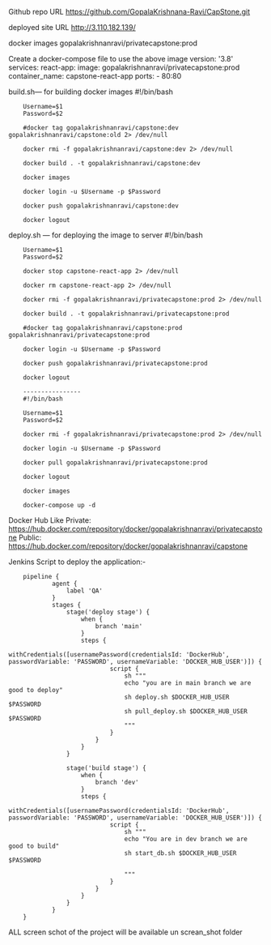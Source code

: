 Github repo URL
     https://github.com/GopalaKrishnana-Ravi/CapStone.git

deployed site URL
     http://3.110.182.139/

docker images
     gopalakrishnanravi/privatecapstone:prod

Create a docker-compose file to use the above image
		version: '3.8'
		services:
			react-app:
				image: gopalakrishnanravi/privatecapstone:prod
				container_name: capstone-react-app
				ports:
				  - 80:80
				  
build.sh— for building docker images
		#!/bin/bash

		Username=$1
		Password=$2

		#docker tag gopalakrishnanravi/capstone:dev gopalakrishnanravi/capstone:old 2> /dev/null

		docker rmi -f gopalakrishnanravi/capstone:dev 2> /dev/null

		docker build . -t gopalakrishnanravi/capstone:dev

		docker images

		docker login -u $Username -p $Password

		docker push gopalakrishnanravi/capstone:dev

		docker logout



deploy.sh — for deploying the image to server
		#!/bin/bash

		Username=$1
		Password=$2

		docker stop capstone-react-app 2> /dev/null

		docker rm capstone-react-app 2> /dev/null

		docker rmi -f gopalakrishnanravi/privatecapstone:prod 2> /dev/null

		docker build . -t gopalakrishnanravi/privatecapstone:prod

		#docker tag gopalakrishnanravi/capstone:prod gopalakrishnanravi/privatecapstone:prod

		docker login -u $Username -p $Password

		docker push gopalakrishnanravi/privatecapstone:prod

		docker logout 
		
		----------------
		#!/bin/bash

		Username=$1
		Password=$2

		docker rmi -f gopalakrishnanravi/privatecapstone:prod 2> /dev/null

		docker login -u $Username -p $Password

		docker pull gopalakrishnanravi/privatecapstone:prod

		docker logout 

		docker images

		docker-compose up -d
			

Docker Hub Like
  Private: https://hub.docker.com/repository/docker/gopalakrishnanravi/privatecapstone
  Public: https://hub.docker.com/repository/docker/gopalakrishnanravi/capstone
   
Jenkins Script to deploy the application:-


		pipeline {
				agent {
				    label 'QA'
				}
				stages {        
				    stage('deploy stage') {
				        when {
				            branch 'main'
				        }
				        steps {
				            withCredentials([usernamePassword(credentialsId: 'DockerHub', passwordVariable: 'PASSWORD', usernameVariable: 'DOCKER_HUB_USER')]) {
				                script {
				                    sh """
				                    echo "you are in main branch we are good to deploy"
				                    sh deploy.sh $DOCKER_HUB_USER $PASSWORD
				                    sh pull_deploy.sh $DOCKER_HUB_USER $PASSWORD
				                    """
				                }
				            }
				        }
				    }

				    stage('build stage') {
				        when {
				            branch 'dev'
				        }
				        steps {
				            withCredentials([usernamePassword(credentialsId: 'DockerHub', passwordVariable: 'PASSWORD', usernameVariable: 'DOCKER_HUB_USER')]) {
				                script {
				                    sh """
				                    echo "You are in dev branch we are good to build"
				                    sh start_db.sh $DOCKER_HUB_USER $PASSWORD
				                                          
				                    """
				                }   
				            }
				        }
				    }
				}
		}

ALL screen schot of the project will be available un screan_shot folder
